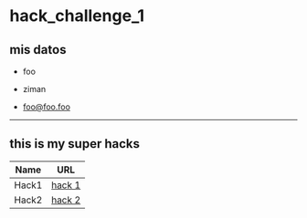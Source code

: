 # hack_challenge_1
## mis datos

- foo
  
- ziman

- foo@foo.foo 

<hr>

## this is my super hacks

| Name | URL |
| ------ | ------ |
| Hack1 | [hack 1](https://github.com/alternock/test_foo_html) |
| Hack2 | [hack 2](https://github.com/alternock/test_web_intro_git) |

